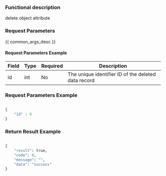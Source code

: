 ### Functional description

delete object attribute

### Request Parameters

{{ common_args_desc }}

#### Request Parameters Example

| Field  |  Type       | Required	   |  Description                         |
|-------|-------------|--------|-------------------------------|
| id    | int         | No     | The unique identifier ID of the deleted data record  |


### Request Parameters Example

```python

{
    "id" : 0
}
```


### Return Result Example

```python

{
    "result": true,
    "code": 0,
    "message": "",
    "data": "success"
}
```

